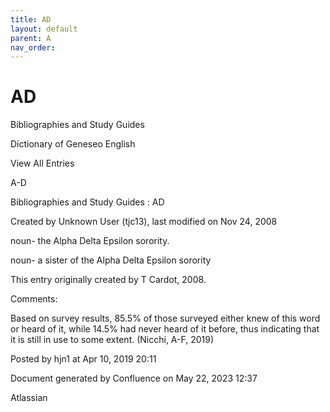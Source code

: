 ```yaml
---
title: AD
layout: default
parent: A
nav_order:
---
```


# AD

Bibliographies and Study Guides

Dictionary of Geneseo English

View All Entries

A-D

Bibliographies and Study Guides : AD

Created by  Unknown User (tjc13), last modified on Nov 24, 2008

noun- the Alpha Delta Epsilon sorority.

noun- a sister of the Alpha Delta Epsilon sorority

This entry originally created by T Cardot, 2008.

Comments:

Based on survey results, 85.5% of those surveyed either knew of this word or heard of it, while 14.5% had never heard of it before, thus indicating that it is still in use to some extent. (Nicchi, A-F, 2019) 

Posted by hjn1 at Apr 10, 2019 20:11

Document generated by Confluence on May 22, 2023 12:37

Atlassian
